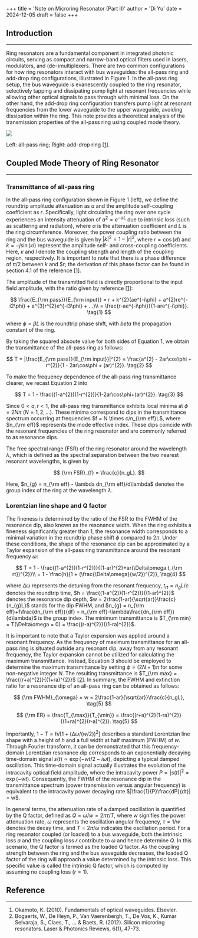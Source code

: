 +++
title = 'Note on Microring Resonator (Part II)'
author = 'Di Yu'
date = 2024-12-05
draft = false
+++

## Introduction

---

Ring resonators are a fundamental component in integrated photonic circuits, serving as compact and narrow-band optical filters used in lasers, modulators, and (de-)multiplexers. There are two common configurations for how ring resonators interact with bus waveguides: the all-pass ring and add-drop ring configurations, illustrated in Figure 1. In the all-pass ring setup, the bus waveguide is evanescently coupled to the ring resonator, selectively tapping and dissipating pump light at resonant frequencies while allowing other optical signals to pass through with minimal loss. On the other hand, the add-drop ring configuration transfers pump light at resonant frequencies from the lower waveguide to the upper waveguide, avoiding dissipation within the ring. This note provides a theoretical analysis of the transmission properties of the all-pass ring using coupled mode theory.

![](/posts/note-microring-resonator-II/fig1.png)

Left: all-pass ring; Right: add-drop ring [[1](#reference)].

## Coupled Mode Theory of Ring Resonator

---

### Transmittance of all-pass ring

In the all-pass ring configuration shown in Figure 1 (left), we define the roundtrip amplitude attenuation as $a$ and the amplitude self-coupling coefficient as $r$. Specifically, light circulating the ring over one cycle experiences an intensity attenuation of $a^{2} = e^{-\alpha L}$ due to intrinsic loss (such as scattering and radiation), where $\alpha$ is the attenuation coefficient and $L$ is the ring circumference. Moreover, the power coupling ratio between the ring and the bus waveguide is given by $|k|^{2} = 1 - |r|^{2}$, where $r = \cos(\kappa l)$ and $k = -j\sin(\kappa l)$ represent the amplitude self- and cross-coupling coefficients. Here, $\kappa$ and $l$ denote the coupling strength and length of the coupling region, respectively. It is important to note that there is a phase difference of $\pi/2$ between $k$ and $r; the derivation of this phase factor can be found in section 4.1 of the reference [[1](#reference)].

The amplitude of the transmitted field is directly proportional to the input field amplitude, with the ratio given by reference [[1](#reference)]:

$$
\frac{E_{\rm pass}}{E_{\rm input}} = r + k^{2}(ae^{-i\phi} + a^{2}re^{-i2\phi} + a^{3}r^{2}e^{-i3\phi} + ...)\\
= \frac{r-ae^{-i\phi}}{1-are^{-i\phi}}.  \tag{1}
$$

where $\phi = \beta L$ is the roundtrip phase shift, with $beta$ the propagation constant of the ring.

By taking the squared absoute value for both sides of Equation 1, we obtain the transmittance of the all-pass ring as follows:

$$
T = |\frac{E_{\rm pass}}{E_{\rm input}}|^{2} = \frac{a^{2} - 2ar\cos\phi + r^{2}}{1 - 2ar\cos\phi + (ar)^{2}}.  \tag{2}
$$

To make the frequency dependence of the all-pass ring transmittance clearer, we recast Equation 2 into

$$
T = 1 - \frac{(1-a^{2})(1-r^{2})}{1-2ar\cos\phi+(ar)^{2}}.  \tag{3}
$$

Since $0 < a, r < 1$, the all-pass ring transmittance exhibits local minima at $\phi = 2N\pi$ ($N = 1, 2, ...$). These minima correspond to dips in the transmittance spectrum occurring at frequencies $f = N \times c/n_{\rm eff}L$, where $n_{\rm eff}$ represents the mode effective index. These dips coincide with the resonant frequencies of the ring resonator and are commonly referred to as resonance dips.

The free spectral range (FSR) of the ring resonator around the wavelength $\lambda$, which is defined as the spectral separation between the two nearest resonant wavelengths, is given by

$$
{\rm FSR}_{f} = \frac{c}{n_gL}.
$$

Here, $n_{g} = n_{\rm eff} - \lambda dn_{\rm eff}/d\lambda$ denotes the group index of the ring at the wavelength $\lambda$.

### Lorentzian line shape and Q factor

The fineness is determined by the ratio of the FSR to the FWHM of the resonance dip, also known as the resonance width. When the ring exhibits a fineness significantly greater than 1, the resonance width corresponds to a minimal variation in the roundtrip phase shift $\phi$ compared to $2\pi$. Under these conditions, the shape of the resonance dip can be approximated by a Taylor expansion of the all-pass ring transmittance around the resonant frequency $\omega$:

$$
T = 1 - \frac{(1-a^{2})(1-r^{2})}{(1-ar)^{2}+ar(\Delta\omega t_{\rm rt})^{2}}\\
= 1 - \frac{h}{1 + (\frac{\Delta\omega}{w/2})^{2}},  \tag{4}
$$

where $\Delta\omega$ represents the detuning from the resonant frequency, $t_{rt} = n_{g}L/c$ denotes the roundtrip time, $h = \frac{(1-a^{2})(1-r^{2})}{(1-ar)^{2}}$ denotes the resonance dip depth, $w = 2\frac{1-ar}{\sqrt{ar}}\frac{c}{n_{g}L}$ stands for the dip FWHM, and $n_{g} = n_{\rm eff}+f\frac{dn_{\rm eff}}{df} = n_{\rm eff}-\lambda\frac{dn_{\rm eff}}{d\lambda}$ is the group index. The minimum transmittance is $T_{\rm min} = T(\Delta\omega = 0) = \frac{(r-a)^{2}}{(1-ra)^{2}}$.

It is important to note that a Taylor expansion was applied around a resonant frequency. As the frequency of maximum transmittance for an all-pass ring is situated outside any resonant dip, away from any resonant frequency, the Taylor expansion cannot be utilized for calculating the maximum transmittance. Instead, Equation 3 should be employed to determine the maximum transmittance by setting $\phi = (2N+1)\pi$ for some non-negative integer $N$. The resulting transmittance is $T_{\rm max} = \frac{(r+a)^{2}}{(1+ra)^{2}}$ [[2](#reference)]. In summary, the FWHM and extinction ratio for a resonance dip of an all-pass ring can be obtained as follows:

$$
{\rm FWHM}_{\omega} = w = 2\frac{1-ar}{\sqrt{ar}}\frac{c}{n_gL},  \tag{5}
$$

$$
{\rm ER} = \frac{T_{\max}}{T_{\min}} = \frac{(r+a)^{2}(1-ra)^{2}}{(1+ra)^{2}(r-a)^{2}}.  \tag{5}
$$

Importantly, $1 - T = h/[1+(\Delta\omega/(w/2))^{2}]$ describes a standard Lorentzian line shape with a height of $h$ and a full width at half maximum (FWHM) of $w$. Through Fourier transform, it can be demonstrated that this frequency-domain Lorentzian resonance dip corresponds to an exponentially decaying time-domain signal $s(t) \propto \exp(-wt/2-i\omega t)$, depicting a typical damped oscillation. This time-domain signal actually illustrates the evolution of the intracavity optical field amplitude, where the intracavity power $P \propto |s(t)|^{2} = \exp(-wt)$. Consequently, the FWHM of the resonance dip in the transmittance spectrum (power transmission versus angular frequency) is equivalent to the intracavity power decaying rate $|\frac{1}{P}\frac{dP}{dt}| = w$.

In general terms, the attenuation rate of a damped oscillation is quantified by the Q factor, defined as $Q = \omega/w = 2\pi\tau/T$, where $w$ signifies the power attenuation rate, $\omega$ represents the oscillation angular frequency, $\tau = 1/w$ denotes the decay time, and $T = 2\pi/\omega$ indicates the oscillation period. For a ring resonator coupled (or loaded) to a bus waveguide, both the intrinsic loss $a$ and the coupling loss $r$ contribute to $\omega$ and hence determine $Q$. In this scenario, the Q factor is termed as the loaded Q factor. As the coupling strength between the ring and the bus waveguide decreases, the loaded Q factor of the ring will approach a value determined by the intrinsic loss. This specific value is called the intrinsic Q factor, which is computed by assuming no coupling loss ($r = 1$).

## Reference

---

1. Okamoto, K. (2010). Fundamentals of optical waveguides. Elsevier.
2. Bogaerts, W., De Heyn, P., Van Vaerenbergh, T., De Vos, K., Kumar Selvaraja, S., Claes, T., ... & Baets, R. (2012). Silicon microring resonators. Laser & Photonics Reviews, 6(1), 47-73.